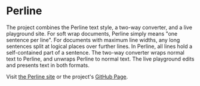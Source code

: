 # Perline
The project combines the Perline text style,
  a two-way converter, and a live playground site.
For soft wrap documents, Perline simply means
  "one sentence per line".
For documents with maximum line widths,
  any long sentences split at logical places over further lines.
In Perline, all lines hold a self-contained part of a sentence.
The two-way converter wraps normal text to Perline,
  and unwraps Perline to normal text.
The live playground edits and presents text in both formats.

Visit [the Perline site](https://perline.pages.dev/) 
or the project's [GitHub Page](https://gregabbott.github.io/perline/).
